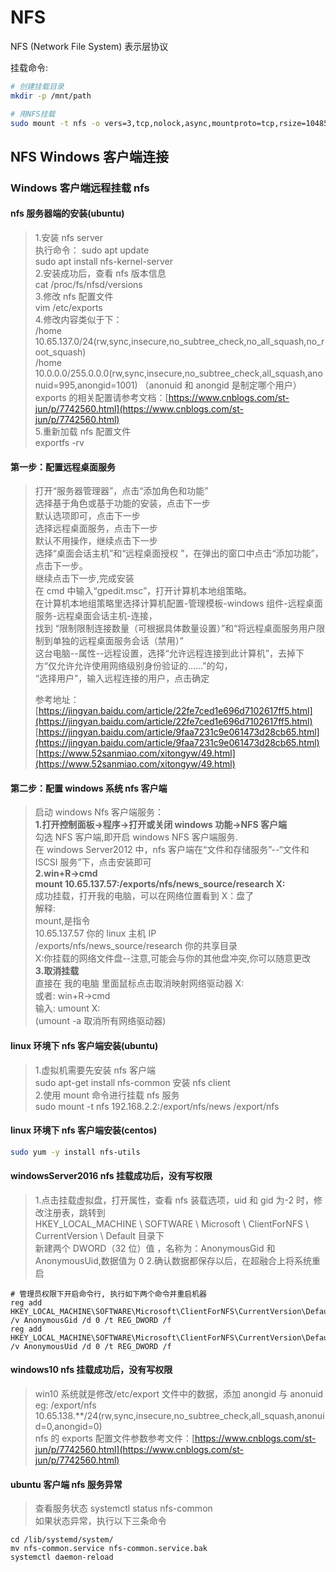 <a name="wnBSI"></a>
# NFS
NFS (Network File System) 表示层协议

挂载命令:

```bash
# 创建挂载目录
mkdir -p /mnt/path

# 用NFS挂载
sudo mount -t nfs -o vers=3,tcp,nolock,async,mountproto=tcp,rsize=1048576,wsize=1048576  127.0.0.1:/path/to/mnt /mnt/path
```

<a name="5c706029"></a>
## NFS Windows 客户端连接
<a name="Iahuh"></a>
### Windows 客户端远程挂载 nfs

<a name="47a5ed21"></a>
#### nfs 服务器端的安装(ubuntu)

> 1.安装 nfs server<br />执行命令： sudo apt update<br />sudo apt install nfs-kernel-server<br />2.安装成功后，查看 nfs 版本信息<br />cat /proc/fs/nfsd/versions<br />3.修改 nfs 配置文件<br />vim /etc/exports<br />4.修改内容类似于下：<br />/home 10.65.137.0/24(rw,sync,insecure,no_subtree_check,no_all_squash,no_root_squash)<br />/home 10.0.0.0/255.0.0.0(rw,sync,insecure,no_subtree_check,all_squash,anonuid=995,anongid=1001) （anonuid 和 anongid 是制定哪个用户）<br />exports 的相关配置请参考文档：[https://www.cnblogs.com/st-jun/p/7742560.html](https://www.cnblogs.com/st-jun/p/7742560.html) <br />5.重新加载 nfs 配置文件<br />exportfs -rv


<a name="0a26c4f7"></a>
#### 第一步：配置远程桌面服务

> 打开“服务器管理器”，点击“添加角色和功能”<br />选择基于角色或基于功能的安装，点击下一步<br />默认选项即可，点击下一步<br />选择远程桌面服务，点击下一步<br />默认不用操作，继续点击下一步<br />选择“桌面会话主机”和“远程桌面授权 ”，在弹出的窗口中点击“添加功能”，点击下一步。<br />继续点击下一步,完成安装<br />在 cmd 中输入“gpedit.msc”，打开计算机本地组策略。<br />在计算机本地组策略里选择计算机配置-管理模板-windows 组件-远程桌面服务-远程桌面会话主机-连接，<br />找到 “限制限制连接数量（可根据具体数量设置）”和“将远程桌面服务用户限制到单独的远程桌面服务会话（禁用）”<br />这台电脑--属性--远程设置，选择“允许远程连接到此计算机”，去掉下方“仅允许允许使用网络级别身份验证的……”的勾，<br />“选择用户”，输入远程连接的用户，点击确定
>  
> 参考地址：[https://jingyan.baidu.com/article/22fe7ced1e696d7102617ff5.html](https://jingyan.baidu.com/article/22fe7ced1e696d7102617ff5.html)<br />[https://jingyan.baidu.com/article/9faa7231c9e061473d28cb65.html](https://jingyan.baidu.com/article/9faa7231c9e061473d28cb65.html)<br />[https://www.52sanmiao.com/xitongyw/49.html](https://www.52sanmiao.com/xitongyw/49.html)


<a name="c6006f86"></a>
#### 第二步：配置 windows 系统 nfs 客户端

> 启动 windows Nfs 客户端服务：<br />**1.打开控制面板->程序->打开或关闭 windows 功能->NFS 客户端**<br />勾选 NFS 客户端,即开启 windows NFS 客户端服务.<br />在 windows Server2012 中，nfs 客户端在“文件和存储服务”--“文件和 ISCSI 服务”下，点击安装即可<br />**2.win+R->cmd**<br />**mount 10.65.137.57:/exports/nfs/news_source/research X:**<br />成功挂载，打开我的电脑，可以在网络位置看到 X：盘了<br />解释:<br />mount,是指令<br />10.65.137.57 你的 linux 主机 IP<br />/exports/nfs/news_source/research 你的共享目录<br />X:你挂载的网络文件盘--注意,可能会与你的其他盘冲突,你可以随意更改<br />**3.取消挂载**<br />直接在 我的电脑 里面鼠标点击取消映射网络驱动器 X:<br />或者: win+R->cmd<br />输入: umount X:<br />(umount -a 取消所有网络驱动器)


<a name="41d0eebc"></a>
#### linux 环境下 nfs 客户端安装(ubuntu)

> 1.虚拟机需要先安装 nfs 客户端<br />sudo apt-get install nfs-common 安装 nfs client<br />2.使用 mount 命令进行挂载 nfs 服务<br />sudo mount -t nfs 192.168.2.2:/export/nfs/news /export/nfs


<a name="80da6145"></a>
#### linux 环境下 nfs 客户端安装(centos)

```bash
sudo yum -y install nfs-utils
```

<a name="088e3640"></a>
#### windowsServer2016 nfs 挂载成功后，没有写权限

> 1.点击挂载虚拟盘，打开属性，查看 nfs 装载选项，uid 和 gid 为-2 时，修改注册表，跳转到<br />HKEY_LOCAL_MACHINE \ SOFTWARE \ Microsoft \ ClientForNFS \ CurrentVersion \ Default 目录下<br />新建两个 DWORD（32 位）值 ，名称为：AnonymousGid 和 AnonymousUid,数据值为 0 2.确认数据都保存以后，在超融合上将系统重启


```
# 管理员权限下开启命令行, 执行如下两个命令并重启机器
reg add HKEY_LOCAL_MACHINE\SOFTWARE\Microsoft\ClientForNFS\CurrentVersion\Default\ /v AnonymousGid /d 0 /t REG_DWORD /f
reg add HKEY_LOCAL_MACHINE\SOFTWARE\Microsoft\ClientForNFS\CurrentVersion\Default\ /v AnonymousUid /d 0 /t REG_DWORD /f
```

<a name="53f8b432"></a>
#### windows10 nfs 挂载成功后，没有写权限

> win10 系统就是修改/etc/export 文件中的数据，添加 anongid 与 anonuid<br />eg: /export/nfs 10.65.138.**/24(rw,sync,insecure,no_subtree_check,all_squash,anonuid=0,anongid=0)<br />nfs 的 exports 配置文件参数参考文件：[https://www.cnblogs.com/st-jun/p/7742560.html](https://www.cnblogs.com/st-jun/p/7742560.html)


<a name="4b31e3cb"></a>
#### ubuntu 客户端 nfs 服务异常

> 查看服务状态 systemctl status nfs-common<br />如果状态异常，执行以下三条命令


```
cd /lib/systemd/system/
mv nfs-common.service nfs-common.service.bak
systemctl daemon-reload
```
